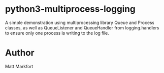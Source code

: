 # python3-multiprocess-logging

A simple demonstration using multiprocessing library Queue and Process classes, as well as
QueueListener and QueueHandler from logging.handlers to ensure only one process is writing
to the log file.

# Author

Matt Markfort
